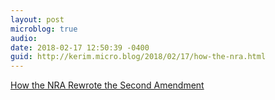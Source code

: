 ```yaml
---
layout: post
microblog: true
audio: 
date: 2018-02-17 12:50:39 -0400
guid: http://kerim.micro.blog/2018/02/17/how-the-nra.html
---
```

[How the NRA Rewrote the Second Amendment](https://www.politico.com/magazine/story/2014/05/nra-guns-second-amendment-106856)

